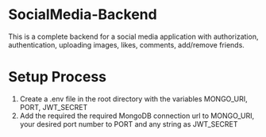 # SocialMedia-Backend
This is a complete backend for a social media application with authorization, authentication, uploading images, likes, comments, add/remove friends.

# Setup Process
1. Create a .env file in the root directory with the variables MONGO_URI, PORT, JWT_SECRET </br>
2. Add the required the required MongoDB connection url to MONGO_URI, your desired port number to PORT and any string as JWT_SECRET
